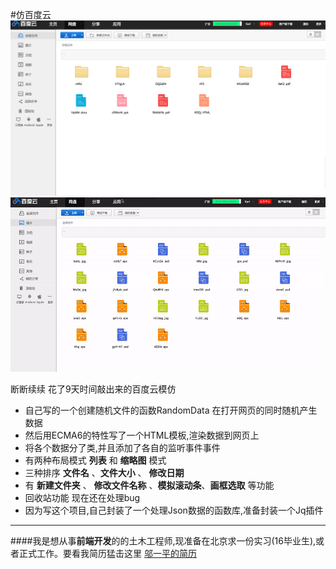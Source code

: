#仿百度云
![](1.png)
![](2.gif)


断断续续 花了9天时间敲出来的百度云模仿
- 自己写的一个创建随机文件的函数RandomData 在打开网页的同时随机产生数据
- 然后用ECMA6的特性写了一个HTML模板,渲染数据到网页上
- 将各个数据分了类,并且添加了各自的监听事件事件
- 有两种布局模式 **列表** 和 **缩略图** 模式
- 三种排序 **文件名** 、**文件大小** 、 **修改日期**
- 有 **新建文件夹** 、 **修改文件名称** 、**模拟滚动条**、**画框选取** 等功能
-  回收站功能 现在还在处理bug
- 因为写这个项目,自己封装了一个处理Json数据的函数库,准备封装一个Jq插件

---

####我是想从事**前端开发**的的土木工程师,现准备在北京求一份实习(16毕业生),或者正式工作。要看我简历猛击这里
[邬一平的简历](http://resumeclear.applinzi.com/)